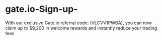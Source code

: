# gate.io-Sign-up-
With our exclusive Gate.io referral code: (VLCVV1PWBA), you can now claim up to $9,200 in welcome rewards and instantly reduce your trading fees
